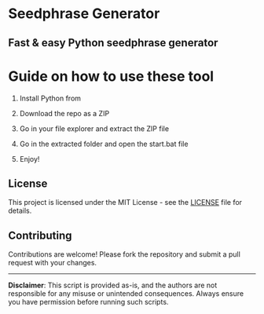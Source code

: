 # Seedphrase Generator      
       
## Fast & easy Python seedphrase generator       
            
# Guide on how to use these tool       
           
1. Install Python from          
   
2. Download the repo as a ZIP       
  
3. Go in your file explorer and extract the ZIP file    
        
4. Go in the extracted folder and open the start.bat file     
     
5. Enjoy!        
         
## License           
     
This project is licensed under the MIT License - see the [LICENSE](LICENSE) file for details.             
   
## Contributing    
       
Contributions are welcome! Please fork the repository and submit a pull request with your changes.          
       
---      
      
**Disclaimer**: This script is provided as-is, and the authors are not responsible for any misuse or unintended consequences. Always ensure you have permission before running such scripts.        